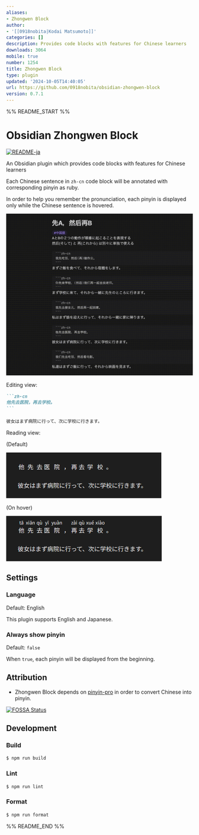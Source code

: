 ```yaml
---
aliases:
- Zhongwen Block
author:
- '[[0918nobita|Kodai Matsumoto]]'
categories: []
description: Provides code blocks with features for Chinese learners
downloads: 3064
mobile: true
number: 1254
title: Zhongwen Block
type: plugin
updated: '2024-10-05T14:40:05'
url: https://github.com/0918nobita/obsidian-zhongwen-block
version: 0.7.1
---
```


%% README_START %%

# Obsidian Zhongwen Block

[![README-ja](https://img.shields.io/badge/lang-ja-blue)](https://github.com/0918nobita/obsidian-zhongwen-block/blob/main/README.ja.md)

An Obsidian plugin which provides code blocks with features for Chinese learners

Each Chinese sentence in `zh-cn` code block will be annotated with corresponding pinyin as ruby.

In order to help you remember the pronunciation, each pinyin is displayed only while the Chinese sentence is hovered.

![Screen recording](https://raw.githubusercontent.com/0918nobita/obsidian-zhongwen-block/HEAD/images/screen-recording.gif)

Editing view:

````markdown
```zh-cn
他先去医院，再去学校。
```

彼女はまず病院に行って、次に学校に行きます。
````

Reading view:

(Default)

![Reading view (default)](https://raw.githubusercontent.com/0918nobita/obsidian-zhongwen-block/HEAD/images/reading-view-default.png)

(On hover)

![Reading view (on hover)](https://raw.githubusercontent.com/0918nobita/obsidian-zhongwen-block/HEAD/images/reading-view-on-hover.png)

## Settings

### Language

Default: English

This plugin supports English and Japanese.

### Always show pinyin

Default: `false`

When `true`, each pinyin will be displayed from the beginning.

## Attribution

-   Zhongwen Block depends on [pinyin-pro](https://github.com/zh-lx/pinyin-pro) in order to convert Chinese into pinyin.

[![FOSSA Status](https://app.fossa.com/api/projects/git%2Bgithub.com%2F0918nobita%2Fobsidian-zhongwen-block.svg?type=large&issueType=license)](https://app.fossa.com/projects/git%2Bgithub.com%2F0918nobita%2Fobsidian-zhongwen-block?ref=badge_large&issueType=license)

## Development

### Build

```bash
$ npm run build
```

### Lint

```bash
$ npm run lint
```

### Format

```bash
$ npm run format
```


%% README_END %%
